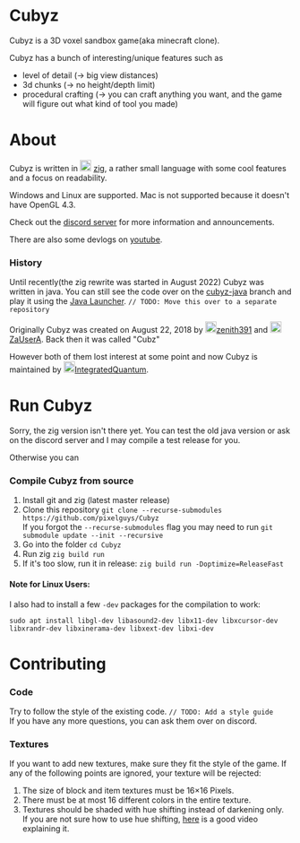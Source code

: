 # Cubyz
Cubyz is a 3D voxel sandbox game(aka minecraft clone).

Cubyz has a bunch of interesting/unique features such as
- level of detail (→ big view distances)
- 3d chunks (→ no height/depth limit)
- procedural crafting (→ you can craft anything you want, and the game will figure out what kind of tool you made)

# About
Cubyz is written in <img src="https://github.com/PixelGuys/Cubyz/assets/43880493/04dc89ca-3ef2-4167-9e1a-e23f25feb67c" width="20" height="20">
[zig](https://ziglang.org/), a rather small language with some cool features and a focus on readability.

Windows and Linux are supported. Mac is not supported because it doesn't have OpenGL 4.3.

Check out the [discord server](https://discord.gg/XtqCRRG) for more information and announcements.

There are also some devlogs on [youtube](https://www.youtube.com/playlist?list=PLYi_o2N3ImLb3SIUpTS_AFPWe0MUTk2Lf).

### History
Until recently(the zig rewrite was started in August 2022) Cubyz was written in java. You can still see the code over on the [cubyz-java](https://github.com/PixelGuys/Cubyz/tree/cubyz-java) branch and play it using the [Java Launcher](https://github.com/PixelGuys/Cubyz-Launcher/releases). `// TODO: Move this over to a separate repository`

Originally Cubyz was created on August 22, 2018 by <img src="https://avatars.githubusercontent.com/u/39484230" width="20" height="20">[zenith391](https://github.com/zenith391) and <img src="https://avatars.githubusercontent.com/u/39484479" width="20" height="20">[ZaUserA](https://github.com/ZaUserA). Back then it was called "Cubz"

However both of them lost interest at some point and now Cubyz is maintained by <img src="https://avatars.githubusercontent.com/u/43880493" width="20" height="20">[IntegratedQuantum](https://github.com/IntegratedQuantum).


# Run Cubyz
Sorry, the zig version isn't there yet. You can test the old java version or ask on the discord server and I may compile a test release for you.

Otherwise you can
### Compile Cubyz from source
1. Install git and zig (latest master release)
2. Clone this repository `git clone --recurse-submodules https://github.com/pixelguys/Cubyz` <br>
If you forgot the `--recurse-submodules` flag you may need to run `git submodule update --init --recursive`
3. Go into the folder `cd Cubyz`
4. Run zig `zig build run`
5. If it's too slow, run it in release: `zig build run -Doptimize=ReleaseFast`
#### Note for Linux Users:
I also had to install a few `-dev` packages for the compilation to work:
```
sudo apt install libgl-dev libasound2-dev libx11-dev libxcursor-dev libxrandr-dev libxinerama-dev libxext-dev libxi-dev
```

# Contributing
### Code
Try to follow the style of the existing code. `// TODO: Add a style guide` <br>
If you have any more questions, you can ask them over on discord.
### Textures
If you want to add new textures, make sure they fit the style of the game.
If any of the following points are ignored, your texture will be rejected:
1. The size of block and item textures must be 16×16 Pixels.
2. There must be at most 16 different colors in the entire texture.
3. Textures should be shaded with hue shifting instead of darkening only.\
If you are not sure how to use hue shifting, [here](https://www.youtube.com/watch?v=PNtMAxYaGyg) is a good video explaining it.
